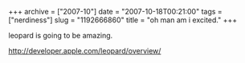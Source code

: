 +++
archive = ["2007-10"]
date = "2007-10-18T00:21:00"
tags = ["nerdiness"]
slug = "1192666860"
title = "oh man am i excited."
+++

leopard is going to be amazing.

http://developer.apple.com/leopard/overview/

